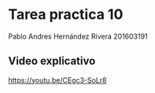 # Tarea practica 10
Pablo Andres Hernández Rivera
201603191

## Video explicativo
https://youtu.be/CEgc3-SoLr8